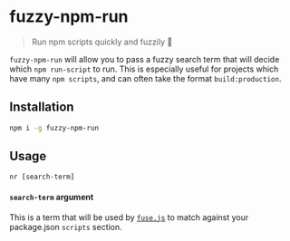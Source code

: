 # fuzzy-npm-run
> Run npm scripts quickly and fuzzily 🏃

`fuzzy-npm-run` will allow you to pass a fuzzy search term that will decide which `npm run-script` to run. This is especially useful for projects which have many `npm scripts`, and can often take the format `build:production`. 

## Installation
```bash
npm i -g fuzzy-npm-run
```

## Usage
`nr [search-term]`

#### `search-term` argument
This is a term that will be used by [`fuse.js`](http://fusejs.io/) to match against your package.json `scripts` section.
